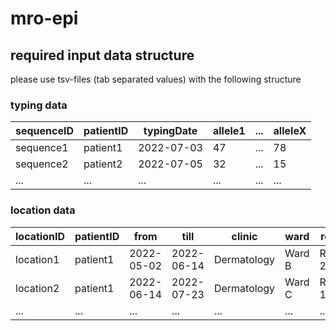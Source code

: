 # mro-epi


## required input data structure
please use tsv-files (tab separated values) with the following structure

### typing data

| sequenceID | patientID | typingDate | allele1 | ... | alleleX |
| ---------- | --------- | ---------- | ------- | --- | ------- |  
| sequence1  | patient1  | 2022-07-03 | 47      | ... | 78      |
| sequence2  | patient2  | 2022-07-05 | 32      | ... | 15      |
| ...        | ...       | ...        | ...     | ... | ...     |


### location data
| locationID | patientID | from | till | clinic | ward | room |
| ---------- | --------- | ---- | ---- | ------ | ---- | ---- |  
| location1  | patient1  | 2022-05-02 | 2022-06-14 | Dermatology | Ward B | Room 23 |
| location2  | patient1  | 2022-06-14 | 2022-07-23 | Dermatology | Ward C | Room 12 |
| ...        | ...       | ...        | ...        | ...         | ...    | ...     |

